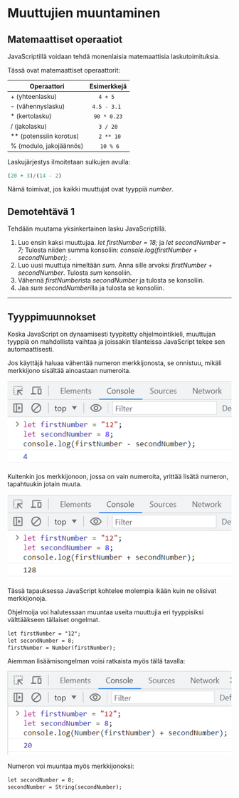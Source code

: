 # Muuttujien muuntaminen

## Matemaattiset operaatiot

JavaScriptillä voidaan tehdä monenlaisia matemaattisia laskutoimituksia.

Tässä ovat matemaattiset operaattorit:

| Operaattori    | Esimerkkejä    | 
| --------------------- |:-------------:| 
| + (yhteenlasku) | ```4 + 5 ``` | 
| - (vähennyslasku) | ```4.5 - 3.1 ``` |
| * (kertolasku)| ```90 * 0.23``` |
| / (jakolasku) | ```3 / 20``` |
| ** (potenssiin korotus) | ``` 2 ** 10``` |
| % (modulo, jakojäännös) | ``` 10 % 6``` |

Laskujärjestys ilmoitetaan sulkujen avulla:
```js
(20 + 3)/(14 - 2)
```

Nämä toimivat, jos kaikki muuttujat ovat tyyppiä *number*. 

## Demotehtävä 1

Tehdään muutama yksinkertainen lasku JavaScriptillä.

1. Luo ensin kaksi muuttujaa. *let firstNumber = 18;* ja *let secondNumber = 7;* Tulosta niiden summa konsoliin: *console.log(firstNumber + secondNumber);* . 
2. Luo uusi muuttuja nimeltään *sum*. Anna sille arvoksi *firstNumber + secondNumber*. Tulosta *sum* konsoliin.
3. Vähennä *firstNumber*ista *secondNumber* ja tulosta se konsoliin.
4. Jaa *sum* *secondNumber*illa ja tulosta se konsoliin.

___

## Tyyppimuunnokset

Koska JavaScript on dynaamisesti tyypitetty ohjelmointikieli, muuttujan tyyppiä on mahdollista vaihtaa ja joissakin tilanteissa JavaScript tekee sen automaattisesti. 

Jos käyttäjä haluaa vähentää numeron merkkijonosta, se onnistuu, mikäli merkkijono sisältää ainoastaan numeroita. 

![merkkijonosta miinustetaan numero](../kuvat/stringmiinusnumero.png)

Kuitenkin jos merkkijonoon, jossa on vain numeroita, yrittää lisätä numeron, tapahtuukin jotain muuta. 

![merkkijonoon lisätään numero](../kuvat/stringplusnumero.png)

Tässä tapauksessa JavaScript kohtelee molempia ikään kuin ne olisivat merkkijonoja. 

Ohjelmoija voi halutessaan muuntaa useita muuttujia eri tyyppisiksi välttääkseen tällaiset ongelmat.

````JS
let firstNumber = "12";
let secondNumber = 8;
firstNumber = Number(firstNumber);
````

Aiemman lisäämisongelman voisi ratkaista myös tällä tavalla: 

![merkkijonon muuntaminen](../kuvat/numeronmuunto.png)

Numeron voi muuntaa myös merkkijonoksi:

````JS
let secondNumber = 8;
secondNumber = String(secondNumber);
````
